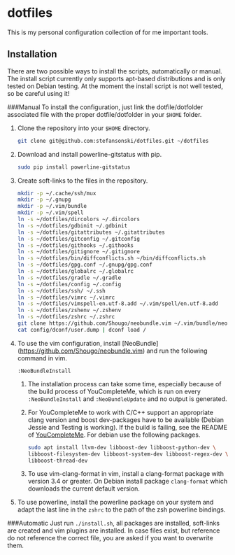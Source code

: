# dotfiles
This is my personal configuration collection of for me important tools.

## Installation
There are two possible ways to install the scripts, automatically or manual.
The install script currently only supports apt-based distributions and is only
tested on Debian testing.
At the moment the install script is not well tested, so be careful using it!

###Manual
To install the configuration, just link the dotfile/dotfolder associated file
with the proper dotfile/dotfolder in your `$HOME` folder.

1. Clone the repository into your `$HOME` directory.
   ```sh
   git clone git@github.com:stefansonski/dotfiles.git ~/dotfiles
   ```

1. Download and install powerline-gitstatus with pip.
   ```sh
   sudo pip install powerline-gitstatus
   ```

1. Create soft-links to the files in the repository.
   ```sh
   mkdir -p ~/.cache/ssh/mux
   mkdir -p ~/.gnupg
   mkdir -p ~/.vim/bundle
   mkdir -p ~/.vim/spell
   ln -s ~/dotfiles/dircolors ~/.dircolors
   ln -s ~/dotfiles/gdbinit ~/.gdbinit
   ln -s ~/dotfiles/gitattributes ~/.gitattributes
   ln -s ~/dotfiles/gitconfig ~/.gitconfig
   ln -s ~/dotfiles/githooks ~/.githooks
   ln -s ~/dotfiles/gitignore ~/.gitignore
   ln -s ~/dotfiles/bin/diffconflicts.sh ~/bin/diffconflicts.sh
   ln -s ~/dotfiles/gpg.conf ~/.gnupg/gpg.conf
   ln -s ~/dotfiles/globalrc ~/.globalrc
   ln -s ~/dotfiles/gradle ~/.gradle
   ln -s ~/dotfiles/config ~/.config
   ln -s ~/dotfiles/ssh/ ~/.ssh
   ln -s ~/dotfiles/vimrc ~/.vimrc
   ln -s ~/dotfiles/vimspell-en.utf-8.add ~/.vim/spell/en.utf-8.add
   ln -s ~/dotfiles/zshenv ~/.zshenv
   ln -s ~/dotfiles/zshrc ~/.zshrc
   git clone https://github.com/Shougo/neobundle.vim ~/.vim/bundle/neobundle.vim
   cat config/dconf/user.dump | dconf load /
   ```

1. To use the vim configuration, install [NeoBundle]
   (https://github.com/Shougo/neobundle.vim) and run the following command in
   vim.
   ```vim
   :NeoBundleInstall
   ```

   1. The installation process can take some time, especially because of the
      build process of YouCompleteMe, which is run on every `:NeoBundleInstall`
      and `:NeoBundleUpdate` and no output is generated.

   1. For YouCompleteMe to work with C/C++ support an appropriate clang version
      and boost dev-packages have to be available (Debian Jessie and Testing is
      working). If the build is failing, see the README of
      [YouCompleteMe](https://github.com/Valloric/YouCompleteMe).
      For debian use the following packages.

      ```sh
      sudo apt install llvm-dev libboost-dev libboost-python-dev \
      libboost-filesystem-dev libboost-system-dev libboost-regex-dev \
      libboost-thread-dev
      ```

   1. To use vim-clang-format in vim, install a clang-format package with
      version 3.4 or greater. On Debian install package `clang-format` which
      downloads the current default version.

1. To use powerline, install the powerline package on your system and adapt
   the last line in the `zshrc` to the path of the zsh powerline bindings.

###Automatic
Just run `./install.sh`, all packages are installed, soft-links are created
and vim plugins are installed. In case files exist, but reference do not
reference the correct file, you are asked if you want to overwrite them.
